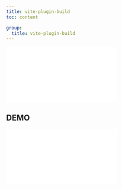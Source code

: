 ```yaml
---
title: vite-plugin-build
toc: content

group:
  title: vite-plugin-build
---
```


<embed src="../README.md" ></embed>

## DEMO

<code src="./demo/index.tsx" ></code>
<embed src="../CHANGELOG.md"></embed>

<BackTop></BackTop>
